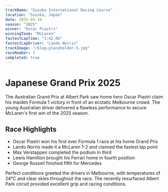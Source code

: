 ```yaml
---
trackName: "Suzuka International Racing Course"
location: "Suzuka, Japan"
date: 2025-03-16
season: "2025"
winner: "Oscar Piastri"
winningTeam: "McLaren"
fastestLapTime: "1:42.06"
fastestLapDriver: "Lando Norris"
trackImage: "/blog-placeholder-5.jpg"
raceNumber: 3
completed: true
---
```


# Japanese Grand Prix 2025

The Australian Grand Prix at Albert Park saw home hero Oscar Piastri claim his maiden Formula 1 victory in front of an ecstatic Melbourne crowd. The young Australian driver delivered a flawless performance to secure McLaren's first win of the 2025 season.

## Race Highlights

- Oscar Piastri won his first ever Formula 1 race at his home Grand Prix
- Lando Norris made it a McLaren 1-2 and claimed the fastest lap point
- Max Verstappen completed the podium in third
- Lewis Hamilton brought his Ferrari home in fourth position
- George Russell finished fifth for Mercedes

Perfect conditions greeted the drivers in Melbourne, with temperatures of 24°C and clear skies throughout the race. The recently resurfaced Albert Park circuit provided excellent grip and racing conditions.
